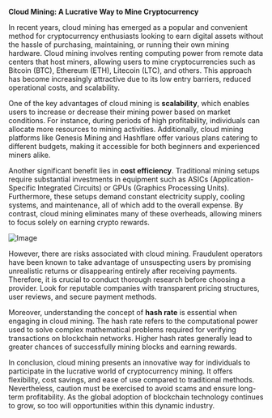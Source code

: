 **Cloud Mining: A Lucrative Way to Mine Cryptocurrency**

In recent years, cloud mining has emerged as a popular and convenient method for cryptocurrency enthusiasts looking to earn digital assets without the hassle of purchasing, maintaining, or running their own mining hardware. Cloud mining involves renting computing power from remote data centers that host miners, allowing users to mine cryptocurrencies such as Bitcoin (BTC), Ethereum (ETH), Litecoin (LTC), and others. This approach has become increasingly attractive due to its low entry barriers, reduced operational costs, and scalability.

One of the key advantages of cloud mining is **scalability**, which enables users to increase or decrease their mining power based on market conditions. For instance, during periods of high profitability, individuals can allocate more resources to mining activities. Additionally, cloud mining platforms like Genesis Mining and Hashflare offer various plans catering to different budgets, making it accessible for both beginners and experienced miners alike.

Another significant benefit lies in **cost efficiency**. Traditional mining setups require substantial investments in equipment such as ASICs (Application-Specific Integrated Circuits) or GPUs (Graphics Processing Units). Furthermore, these setups demand constant electricity supply, cooling systems, and maintenance, all of which add to the overall expense. By contrast, cloud mining eliminates many of these overheads, allowing miners to focus solely on earning crypto rewards.

![Image](https://github.com/user-attachments/assets/31692037-0104-4703-abd1-696b6a7dd41b)

However, there are risks associated with cloud mining. Fraudulent operators have been known to take advantage of unsuspecting users by promising unrealistic returns or disappearing entirely after receiving payments. Therefore, it is crucial to conduct thorough research before choosing a provider. Look for reputable companies with transparent pricing structures, user reviews, and secure payment methods.

Moreover, understanding the concept of **hash rate** is essential when engaging in cloud mining. The hash rate refers to the computational power used to solve complex mathematical problems required for verifying transactions on blockchain networks. Higher hash rates generally lead to greater chances of successfully mining blocks and earning rewards.

In conclusion, cloud mining presents an innovative way for individuals to participate in the lucrative world of cryptocurrency mining. It offers flexibility, cost savings, and ease of use compared to traditional methods. Nevertheless, caution must be exercised to avoid scams and ensure long-term profitability. As the global adoption of blockchain technology continues to grow, so too will opportunities within this dynamic industry.